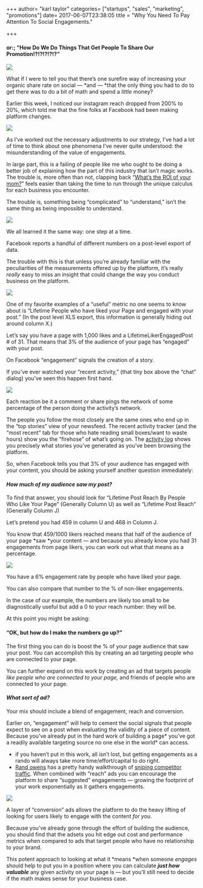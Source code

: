+++
author= "karl taylor"
categories= ["startups", "sales", "marketing", "promotions"]
date= 2017-06-07T23:38:05
title = "Why You Need To Pay Attention To Social Engagements."

+++

 #### or:; “How Do We Do Things That Get People To Share Our Promotion!?!?!?!?!?”

  ![](https://raw.githubusercontent.com/karljtaylor/kjt/blog/content/assets/42c7a-10olq3efjg-iqnwuromfkzw.png)  


 What if I were to tell you that there’s one surefire way of increasing your organic share rate on social — *and — *that the only thing you had to do to get there was to do a bit of math and spend a *little* money?

 Earlier this week, I noticed our instagram reach dropped from 200% to 20%, which told me that the fine folks at Facebook had been making platform changes.

  ![](https://raw.githubusercontent.com/karljtaylor/kjt/blog/content/assets/b4965-1kojkapfraowbxva1fdbacq.jpeg)  


 As I’ve worked out the necessary adjustments to our strategy, I’ve had a lot of time to think about one phenomena I’ve never quite understood: the misunderstanding of the value of engagements.

 In large part, this is a failing of people like me who ought to be doing a better job of explaining how the part of this industry that isn’t magic works. The trouble is, more often than not, clapping back “[What’s the ROI of your mom?](https://www.garyvaynerchuk.com/social-media-roi-calculate-metrics/)” feels easier than taking the time to run through the unique calculus for each business you encounter.

 The trouble is, something being “complicated” to “understand,” isn’t the same thing as being impossible to understand.

  ![](https://raw.githubusercontent.com/karljtaylor/kjt/blog/content/assets/0b8a3-1ktyiodu3ycunfo7jkmbc2q.jpeg)  


 We all learned it the same way: one step at a time.

 Facebook reports a handful of different numbers on a post-level export of data.

 The trouble with this is that unless you’re already familiar with the peculiarities of the measurements offered up by the platform, it’s really *really* easy to miss an insight that could change the way you conduct business on the platform.

  ![](https://raw.githubusercontent.com/karljtaylor/kjt/blog/content/assets/0d831-1kahsnxhgoq77njmvovrksq.jpeg)  


 One of my favorite examples of a “useful” metric no one seems to know about is “Lifetime People who have liked your Page and engaged with your post.” (In the post level XLS export, this information is generally hiding out around column X.)

 Let’s say you have a page with 1,000 likes and a LifetimeLikerEngagedPost # of 31. That means that 3% of the audience of your page has “engaged” with your post.

 On Facebook “engagement” signals the creation of a story.

 If you’ve ever watched your “recent activity,” (that tiny box above the “chat” dialog) you’ve seen this happen first hand.

  ![](https://raw.githubusercontent.com/karljtaylor/kjt/blog/content/assets/4bbe0-18zhm2orymsjdwzxt0afsgg.png)  


 Each reaction be it a comment or share pings the network of some percentage of the person doing the activity’s network.

 The people you follow the most closely are the same ones who end up in the “top stories” view of your newsfeed. The recent activity tracker (and the “most recent” tab for those who hate reading small boxes/want to waste hours) show you the “firehose” of what’s going on. The [activity log](https://www.facebook.com/help/437430672945092) shows you precisely what stories you’ve generated as you’ve been browsing the platform.

 So, when Facebook tells you that 3% of your audience has engaged with your content, you should be asking yourself another question immediately:

 #### *How much of my audience saw my post?*

 To find that answer, you should look for “Lifetime Post Reach By People Who Like Your Page” (Generally Column U) as well as “Lifetime Post Reach” (Generally Column J)

 Let’s pretend you had 459 in column U and 468 in Column J.

 You know that 459/1000 likers reached means that half of the audience of your page *saw *your content — and because you already know you had 31 engagements from page likers, you can work out what that means as a percentage.

  ![](https://raw.githubusercontent.com/karljtaylor/kjt/blog/content/assets/8b673-1z2tggivawoql3z9m71khrw.jpeg)  


 You have a 6% engagement rate by people who have liked your page.

 You can also compare that number to the % of non-liker engagements.

 In the case of our example, the numbers are likely too small to be diagnostically useful but add a 0 to your reach number: they will be.

 At this point you might be asking:

 #### “OK, but how do I make the numbers go up?”

 The first thing you can do is boost the % of your page audience that saw your post. You can accomplish this by creating an ad targeting people who are connected to your page.

 You can further expand on this work by creating an ad that targets people *like people who are connected to your page,* and friends of people who are connected to your page.

 #### *What sort of ad?*

 Your mix should include a blend of engagement, reach and conversion.

 Earlier on, “engagement” will help to cement the social signals that people expect to see on a post when evaluating the validity of a piece of content. Because you’ve already put in the hard work of building a page* you’ve got a readily available targeting source no one else in the world* can access.

  * if you haven’t put in this work, all isn’t lost, but getting engagements as a rando will always take more time/effort/capital to do right.
 *  [Rand owens](https://medium.com/u/32d1f8892c63) has a pretty handy walkthrough of [sniping competitor traffic](https://blog.markgrowth.com/how-to-steal-your-competitor-s-facebook-traffic-2189a7b33163).
  When combined with “reach” ads you can encourage the platform to share “suggested” engagements — growing the footprint of your work exponentially as it gathers engagements.

  ![](https://raw.githubusercontent.com/karljtaylor/kjt/blog/content/assets/3ca6a-1-tnfgez2lostzeuyofwmva.jpeg)  


 A layer of “conversion” ads allows the platform to do the heavy lifting of looking for users likely to engage with the content *for you.*

 Because you’ve already gone through the effort of building the audience, you should find that the adsets you hit edge out cost and performance metrics when compared to ads that target people who have no relationship to your brand.

 This potent approach to looking at what it *means *when someone *engages* should help to put you in a position where you can calculate ***just how valuable*** any given activity on your page is — but you’ll still need to decide if the math makes sense for your business case.
